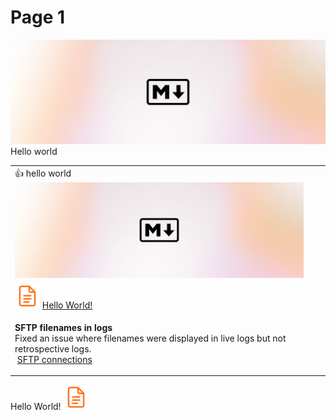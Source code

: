 # Page 1

![](.gitbook/assets/markdown.webp)Hello world



|                                                                                                                                                                                                                                                                                                                                                                                                                                                  |   |   |
| ------------------------------------------------------------------------------------------------------------------------------------------------------------------------------------------------------------------------------------------------------------------------------------------------------------------------------------------------------------------------------------------------------------------------------------------------ | - | - |
| :thumbsup: hello world ![](.gitbook/assets/markdown.webp)                                                                                                                                                                                                                                                                                                                                                                                        |   |   |
| <img src=".gitbook/assets/icons8-google-docs-20.svg" alt="" data-size="line"> [Hello World!](./)                                                                                                                                                                                                                                                                                                                                                 |   |   |
| <p><strong>SFTP filenames in logs</strong><br>Fixed an issue where filenames were displayed in live logs but not retrospective logs.<br><img src="https://files.gitbook.com/v0/b/gitbook-x-prod.appspot.com/o/spaces%2FLYNcUBVQwSkOMG6KjZfz%2Fuploads%2F7ebRB4tRIozWxpBMCAoN%2Ficons8-google-docs-20.svg?alt=media&#x26;token=ac61da4e-764c-452c-b9b5-d65f188769c9" alt="" data-size="line"> <a href="broken-reference">SFTP connections</a></p> |   |   |

Hello World! ![](.gitbook/assets/icons8-google-docs-20.svg)


